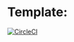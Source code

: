 # Template:
[![CircleCI](https://circleci.com/George2812/sfg-pet-clinic/sfg-pet-clinic.svg?style=shield)](https://app.circleci.com/pipelines/github/George2812/sfg-pet-clinic)